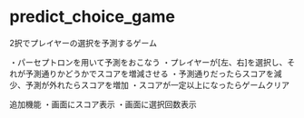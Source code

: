 # predict_choice_game
2択でプレイヤーの選択を予測するゲーム

・パーセプトロンを用いて予測をおこなう
・プレイヤーが[左、右]を選択し、それが予測通りかどうかでスコアを増減させる
・予測通りだったらスコアを減少、予測が外れたらスコアを増加
・スコアが一定以上になったらゲームクリア

追加機能
・画面にスコア表示
・画面に選択回数表示